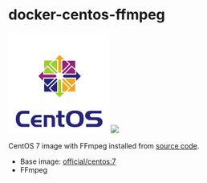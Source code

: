 # docker-centos-ffmpeg
![](https://raw.githubusercontent.com/docker-library/docs/c4df0024e2cad985326dc38f6b6ce39abeab59c5/centos/logo.png)
![](https://trac.ffmpeg.org/ffmpeg-logo.png)

CentOS 7 image with FFmpeg installed from [source code](https://trac.ffmpeg.org/wiki/CompilationGuide/Centos).

* Base image: [official/centos:7](https://hub.docker.com/_/centos)
* FFmpeg
